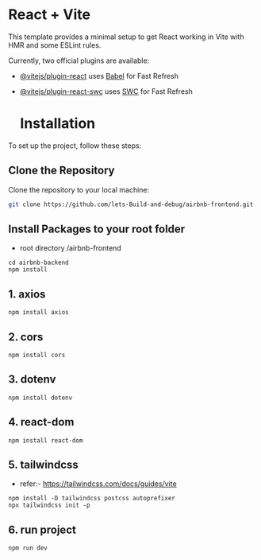 # React + Vite

This template provides a minimal setup to get React working in Vite with HMR and some ESLint rules.

Currently, two official plugins are available:

- [@vitejs/plugin-react](https://github.com/vitejs/vite-plugin-react/blob/main/packages/plugin-react/README.md) uses [Babel](https://babeljs.io/) for Fast Refresh
- [@vitejs/plugin-react-swc](https://github.com/vitejs/vite-plugin-react-swc) uses [SWC](https://swc.rs/) for Fast Refresh

  # Installation

To set up the project, follow these steps:

##  Clone the Repository

Clone the repository to your local machine:

```bash
git clone https://github.com/lets-Build-and-debug/airbnb-frontend.git
```
##  Install Packages to your root folder
   - root directory /airbnb-frontend

```
cd airbnb-backend
npm install
```
##  1. axios 
```
npm install axios
```
##  2. cors 
```
npm install cors
```
##  3. dotenv 
```
npm install dotenv
```
##  4. react-dom 
```
npm install react-dom
```
##  5. tailwindcss
   - refer:- https://tailwindcss.com/docs/guides/vite
```
npm install -D tailwindcss postcss autoprefixer
npx tailwindcss init -p
```
##  6. run project   
```
npm run dev
```



